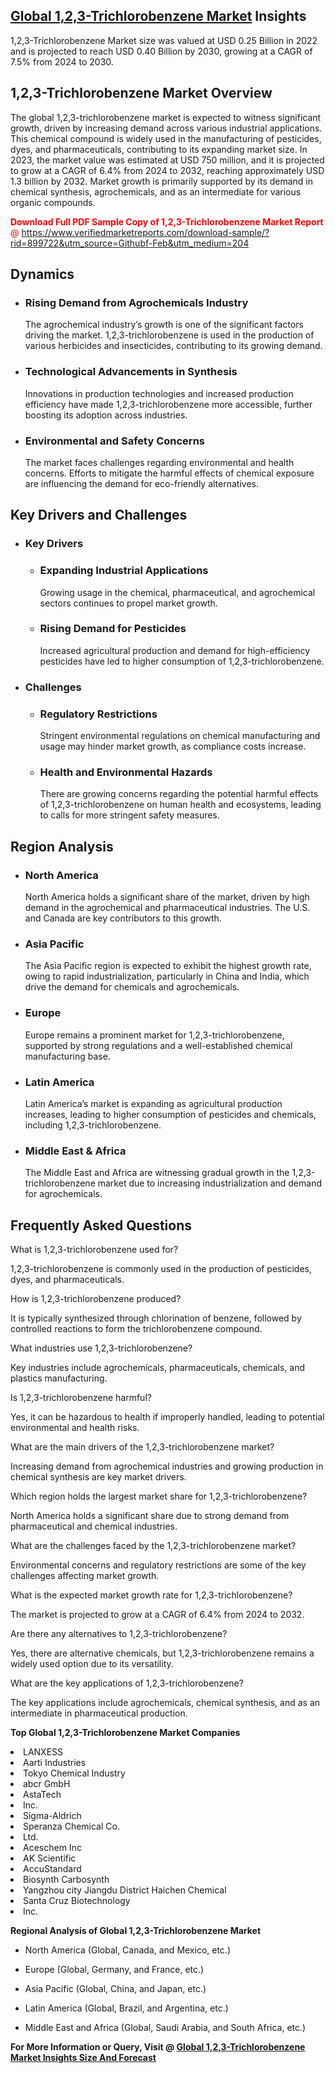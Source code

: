 <h2><a href="https://www.verifiedmarketreports.com/download-sample/?rid=899722&amp;utm_source=Githubf&amp;utm_medium=204" target="_blank">Global 1,2,3-Trichlorobenzene Market</a> Insights</h2><p>1,2,3-Trichlorobenzene Market size was valued at USD 0.25 Billion in 2022 and is projected to reach USD 0.40 Billion by 2030, growing at a CAGR of 7.5% from 2024 to 2030.</p><p> <h2>1,2,3-Trichlorobenzene Market Overview</h2> <p>The global 1,2,3-trichlorobenzene market is expected to witness significant growth, driven by increasing demand across various industrial applications. This chemical compound is widely used in the manufacturing of pesticides, dyes, and pharmaceuticals, contributing to its expanding market size. In 2023, the market value was estimated at USD 750 million, and it is projected to grow at a CAGR of 6.4% from 2024 to 2032, reaching approximately USD 1.3 billion by 2032. Market growth is primarily supported by its demand in chemical synthesis, agrochemicals, and as an intermediate for various organic compounds.</p> <p><p><span class=""><span style="color: #ff0000;"><strong>Download Full PDF Sample Copy of 1,2,3-Trichlorobenzene Market Report</strong> @ </span><a href="https://www.verifiedmarketreports.com/download-sample/?rid=899722&amp;utm_source=Githubf-Feb&amp;utm_medium=204" target="_blank">https://www.verifiedmarketreports.com/download-sample/?rid=899722&amp;utm_source=Githubf-Feb&amp;utm_medium=204</a></span></p></p> <h2>Dynamics</h2> <ul> <li><h3>Rising Demand from Agrochemicals Industry</h3> The agrochemical industry’s growth is one of the significant factors driving the market. 1,2,3-trichlorobenzene is used in the production of various herbicides and insecticides, contributing to its growing demand. </li> <li><h3>Technological Advancements in Synthesis</h3> Innovations in production technologies and increased production efficiency have made 1,2,3-trichlorobenzene more accessible, further boosting its adoption across industries. </li> <li><h3>Environmental and Safety Concerns</h3> The market faces challenges regarding environmental and health concerns. Efforts to mitigate the harmful effects of chemical exposure are influencing the demand for eco-friendly alternatives. </li> </ul> <h2>Key Drivers and Challenges</h2> <ul> <li><h3>Key Drivers</h3> <ul> <li><h3>Expanding Industrial Applications</h3> Growing usage in the chemical, pharmaceutical, and agrochemical sectors continues to propel market growth. </li> <li><h3>Rising Demand for Pesticides</h3> Increased agricultural production and demand for high-efficiency pesticides have led to higher consumption of 1,2,3-trichlorobenzene. </li> </ul> </li> <li><h3>Challenges</h3> <ul> <li><h3>Regulatory Restrictions</h3> Stringent environmental regulations on chemical manufacturing and usage may hinder market growth, as compliance costs increase. </li> <li><h3>Health and Environmental Hazards</h3> There are growing concerns regarding the potential harmful effects of 1,2,3-trichlorobenzene on human health and ecosystems, leading to calls for more stringent safety measures. </li> </ul> </li> </ul> <h2>Region Analysis</h2> <ul> <li><h3>North America</h3> North America holds a significant share of the market, driven by high demand in the agrochemical and pharmaceutical industries. The U.S. and Canada are key contributors to this growth. </li> <li><h3>Asia Pacific</h3> The Asia Pacific region is expected to exhibit the highest growth rate, owing to rapid industrialization, particularly in China and India, which drive the demand for chemicals and agrochemicals. </li> <li><h3>Europe</h3> Europe remains a prominent market for 1,2,3-trichlorobenzene, supported by strong regulations and a well-established chemical manufacturing base. </li> <li><h3>Latin America</h3> Latin America’s market is expanding as agricultural production increases, leading to higher consumption of pesticides and chemicals, including 1,2,3-trichlorobenzene. </li> <li><h3>Middle East & Africa</h3> The Middle East and Africa are witnessing gradual growth in the 1,2,3-trichlorobenzene market due to increasing industrialization and demand for agrochemicals. </li> </ul> <h2>Frequently Asked Questions</h2> <p>What is 1,2,3-trichlorobenzene used for?</p> <p>1,2,3-trichlorobenzene is commonly used in the production of pesticides, dyes, and pharmaceuticals.</p> <p>How is 1,2,3-trichlorobenzene produced?</p> <p>It is typically synthesized through chlorination of benzene, followed by controlled reactions to form the trichlorobenzene compound.</p> <p>What industries use 1,2,3-trichlorobenzene?</p> <p>Key industries include agrochemicals, pharmaceuticals, chemicals, and plastics manufacturing.</p> <p>Is 1,2,3-trichlorobenzene harmful?</p> <p>Yes, it can be hazardous to health if improperly handled, leading to potential environmental and health risks.</p> <p>What are the main drivers of the 1,2,3-trichlorobenzene market?</p> <p>Increasing demand from agrochemical industries and growing production in chemical synthesis are key market drivers.</p> <p>Which region holds the largest market share for 1,2,3-trichlorobenzene?</p> <p>North America holds a significant share due to strong demand from pharmaceutical and chemical industries.</p> <p>What are the challenges faced by the 1,2,3-trichlorobenzene market?</p> <p>Environmental concerns and regulatory restrictions are some of the key challenges affecting market growth.</p> <p>What is the expected market growth rate for 1,2,3-trichlorobenzene?</p> <p>The market is projected to grow at a CAGR of 6.4% from 2024 to 2032.</p> <p>Are there any alternatives to 1,2,3-trichlorobenzene?</p> <p>Yes, there are alternative chemicals, but 1,2,3-trichlorobenzene remains a widely used option due to its versatility.</p> <p>What are the key applications of 1,2,3-trichlorobenzene?</p> <p>The key applications include agrochemicals, chemical synthesis, and as an intermediate in pharmaceutical production.</p> </p><p><strong>Top Global 1,2,3-Trichlorobenzene Market Companies</strong></p><div data-test-id=""><p><li>LANXESS</li><li> Aarti Industries</li><li> Tokyo Chemical Industry</li><li> abcr GmbH</li><li> AstaTech</li><li> Inc.</li><li> Sigma-Aldrich</li><li> Speranza Chemical Co.</li><li> Ltd.</li><li> Aceschem Inc</li><li> AK Scientific</li><li> AccuStandard</li><li> Biosynth Carbosynth</li><li> Yangzhou city Jiangdu District Haichen Chemical</li><li> Santa Cruz Biotechnology</li><li> Inc.</li></p><div><strong>Regional Analysis of&nbsp;Global 1,2,3-Trichlorobenzene Market</strong></div><ul><li dir="ltr"><p dir="ltr">North America&nbsp;(Global, Canada, and Mexico, etc.)</p></li><li dir="ltr"><p dir="ltr">Europe (Global, Germany, and France, etc.)</p></li><li dir="ltr"><p dir="ltr">Asia Pacific&nbsp;(Global, China, and Japan, etc.)</p></li><li dir="ltr"><p dir="ltr">Latin America&nbsp;(Global, Brazil, and Argentina, etc.)</p></li><li dir="ltr">Middle East and Africa&nbsp;(Global, Saudi Arabia, and South Africa, etc.)</li></ul><p><strong>For More Information or Query, Visit @&nbsp;</strong><strong><a href="https://www.verifiedmarketreports.com/product/1-2-3-trichlorobenzene-market/?utm_source=Githubf&amp;utm_medium=204" target="_blank">Global 1,2,3-Trichlorobenzene Market Insights Size And Forecast</a></strong></p></div>
